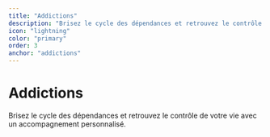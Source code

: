 ```yaml
---
title: "Addictions"
description: "Brisez le cycle des dépendances et retrouvez le contrôle de votre vie avec un accompagnement personnalisé."
icon: "lightning"
color: "primary"
order: 3
anchor: "addictions"
---
```


# Addictions

Brisez le cycle des dépendances et retrouvez le contrôle de votre vie avec un accompagnement personnalisé.

